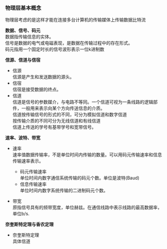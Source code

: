 ### 物理层基本概念  
物理层考虑的是这样才能在连接多台计算机的传输媒体上传输数据比特流

**数据、信号、码元**  
数据指传输信息的实体。  
信号是数据的电气或电磁表现，是数据在传输过程中的存在形式。  
码元指用一个固定时长的信号波形表示一位k进制数  

**信源、信道与信宿**  
- 信源  
信源是产生和发送数据的源头。  
- 信宿  
信宿是接受数据的终点。  
- 信道  
信道是信号的参数媒介，与电路不等同。一个信道可视为一条线路的逻辑部件，一般用来表示向某个方向传送信息的介质。  
信道按传输信号的形式的不同，可分为模拟信道和数字信道  
按传输介质的不同可分为无线信道和有线信道  
信道上传送的学号有基带学号和宽带信号。

**速率、波特、带宽**  
- 速率  
速率值数据传输率，不是单位时间内传输的数量。可以用码元传输速率和信息传输速率表示。
    - 码元传输速率  
    单位时间内数字通信系统传输的码元个数。单位是波特(Baud)
    - 信息传输速率  
    单位时间内数字系统传输的二进制码元个数。  

- 带宽  
原指信号具有的频带宽度，单位赫兹。在通信线路中表示线路的最高数据率，单位b/s.

**奈奎斯特定理与香农定理**  
- 奈奎斯特定理  
具体信道